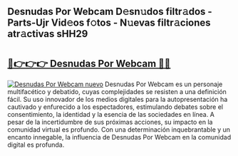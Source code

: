 ## Desnudas Por Webcam D𝚎sn𝚞dos filtr𝚊dos - Parts-Ujr Vid𝚎os f𝚘tos - N𝚞evas filtr𝚊ciones atr𝚊ctivas sHH29

# <h2><a href="http://mb2gv6s.tromn.icu/?c=Desnudas+Por+Webcam">🔗👉👉👉 Desnudas Por Webcam 🔗🔗</a></h2>

[![Desnudas Por Webcam nuevo](https://i.imgur.com/pEAQMta.gif)](http://mb2gv6s.tromn.icu/?c=Desnudas+Por+Webcam)
Desnudas Por Webcam es un personaje multifacético y debatido, cuyas complejidades se resisten a una definición fácil.  Su uso innovador de los medios digitales para la autopresentación ha cautivado y enfurecido a los espectadores, estimulando debates sobre el consentimiento, la identidad y la esencia de las sociedades en línea. A pesar de la incertidumbre de sus próximas acciones, su impacto en la comunidad virtual es profundo. Con una determinación inquebrantable y un encanto innegable, la influencia de Desnudas Por Webcam en la comunidad digital es profunda.
